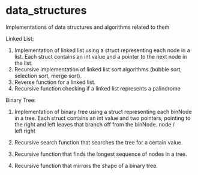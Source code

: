 # data_structures
Implementations of data structures and algorithms related to them

Linked List:
1. Implementation of linked list using a struct representing each node in a list. Each struct contains an int value and a pointer to the next node in the list.
2. Recursive implementation of linked list sort algorithms (bubble sort, selection sort, merge sort).
3. Reverse function for a linked list.
4. Recursive function checking if a linked list represents a palindrome

Binary Tree:
1. Implementation of binary tree using a struct representing each binNode in a tree. Each struct contains an int value and two pointers, pointing to the right and left leaves that branch off from the binNode.
   node
  /    \
left   right

2. Recursive search function that searches the tree for a certain value.
3. Recursive function that finds the longest sequence of nodes in a tree.
4. Recursive function that mirrors the shape of a binary tree.

